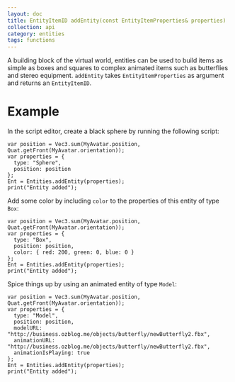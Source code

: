 ```yaml
---
layout: doc
title: EntityItemID addEntity(const EntityItemProperties& properties)
collection: api
category: entities
tags: functions
---
```


A building block of the virtual world, entities can be used to build items as simple as boxes and squares to complex animated items such as butterflies and stereo equipment. `addEntity` takes `EntityItemProperties` as argument and returns an `EntityItemID`.

# Example

In the script editor, create a black sphere by running the following script:

```
var position = Vec3.sum(MyAvatar.position, Quat.getFront(MyAvatar.orientation));  
var properties = {
  type: "Sphere",
  position: position
};
Ent = Entities.addEntity(properties);
print("Entity added");

```

Add some color by including `color` to the properties of this entity of type `Box`:

```
var position = Vec3.sum(MyAvatar.position, Quat.getFront(MyAvatar.orientation));  
var properties = {
  type: "Box",
  position: position,
  color: { red: 200, green: 0, blue: 0 }    
};
Ent = Entities.addEntity(properties);
print("Entity added");
```

Spice things up by using an animated entity of type `Model`:

```
var position = Vec3.sum(MyAvatar.position, Quat.getFront(MyAvatar.orientation));  
var properties = {
  type: "Model",
  position: position,
  modelURL: "http://business.ozblog.me/objects/butterfly/newButterfly2.fbx",
  animationURL: "http://business.ozblog.me/objects/butterfly/newButterfly2.fbx",
  animationIsPlaying: true
};
Ent = Entities.addEntity(properties);
print("Entity added");
```